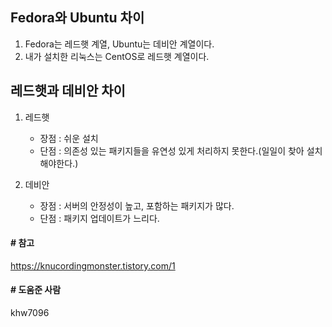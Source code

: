 ## Fedora와 Ubuntu 차이

1. Fedora는 레드햇 계열, Ubuntu는 데비안 계열이다.
1. 내가 설치한 리눅스는 CentOS로 레드햇 계열이다.

## 레드햇과 데비안 차이
1. 레드햇
	- 장점 : 쉬운 설치
	- 단점 : 의존성 있는 패키지들을 유연성 있게 처리하지 못한다.(일일이 찾아 설치해야한다.)

2. 데비안
	- 장점 : 서버의 안정성이 높고, 포함하는 패키지가 많다.
	- 단점 : 패키지 업데이트가 느리다.

#### # 참고
https://knucordingmonster.tistory.com/1

#### # 도움준 사람
khw7096
